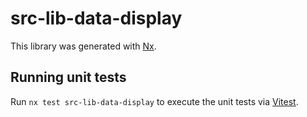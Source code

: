 # src-lib-data-display

This library was generated with [Nx](https://nx.dev).

## Running unit tests

Run `nx test src-lib-data-display` to execute the unit tests via [Vitest](https://vitest.dev/).
